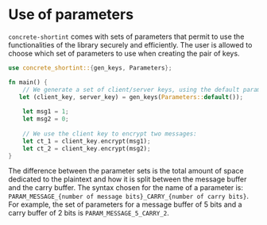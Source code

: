 # Use of parameters

`concrete-shortint` comes with sets of parameters that permit to use the functionalities of the library
securely and efficiently. The user is allowed to choose which set of parameters to use when creating the pair 
of keys.


```rust
use concrete_shortint::{gen_keys, Parameters};

fn main() {
    // We generate a set of client/server keys, using the default parameters:
   let (client_key, server_key) = gen_keys(Parameters::default());
   
    let msg1 = 1;
    let msg2 = 0;
   
    // We use the client key to encrypt two messages:
    let ct_1 = client_key.encrypt(msg1);
    let ct_2 = client_key.encrypt(msg2);
}
```

The difference between the parameter sets is the total amount of space 
dedicated to the plaintext and how it is split between
the message buffer and the carry buffer. The syntax chosen for the name of a parameter is: 
`PARAM_MESSAGE_{number of message bits}_CARRY_{number of carry bits}`. For example, the set of 
parameters for a message buffer of 5 bits and a carry buffer of 2 bits is 
`PARAM_MESSAGE_5_CARRY_2`.
